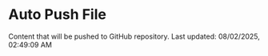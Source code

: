 # Auto Push File

Content that will be pushed to GitHub repository.
Last updated: 08/02/2025, 02:49:09 AM